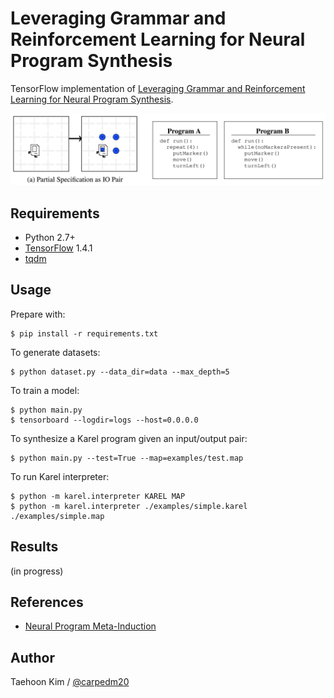 # Leveraging Grammar and Reinforcement Learning for Neural Program Synthesis

TensorFlow implementation of [Leveraging Grammar and Reinforcement Learning for Neural Program Synthesis](https://openreview.net/forum?id=H1Xw62kRZ).

![introduction](./assets/introduction.png)


## Requirements

- Python 2.7+
- [TensorFlow](https://www.tensorflow.org/) 1.4.1
- [tqdm](https://github.com/tqdm/tqdm)

## Usage

Prepare with:

    $ pip install -r requirements.txt

To generate datasets:

    $ python dataset.py --data_dir=data --max_depth=5

To train a model:

    $ python main.py
    $ tensorboard --logdir=logs --host=0.0.0.0

To synthesize a Karel program given an input/output pair:

    $ python main.py --test=True --map=examples/test.map

To run Karel interpreter:

    $ python -m karel.interpreter KAREL MAP
    $ python -m karel.interpreter ./examples/simple.karel ./examples/simple.map


## Results

(in progress)


## References

- [Neural Program Meta-Induction](https://arxiv.org/abs/1710.04157)


## Author

Taehoon Kim / [@carpedm20](http://carpedm20.github.io/)
